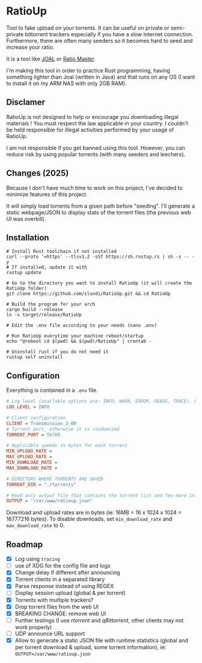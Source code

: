 # RatioUp

Tool to fake upload on your torrents. It can be useful on private or semi-private bittorrent trackers especially if you have a slow internet connection. Furthermore,
there are often many seeders so it becomes hard to seed and increase your ratio.

It is a tool like [JOAL](https://github.com/anthonyraymond/joal) or [Ratio Master](http://ratiomaster.net/).

I'm making this tool in order to practice Rust programming, having something lighter than Joal (written in Java) and that runs on any OS (I want to install it on my ARM NAS with only 2GB RAM).

## Disclamer

RatioUp is not designed to help or encourage you downloading illegal materials ! You must respect the law applicable in your country. I couldn't be held responsible for illegal activities performed by your usage of RatioUp.

I am not responsible if you get banned using this tool. However, you can reduce risk by using popular torrents (with many seeders and leechers).

## Changes (2025)

Because  I don't have much time to work on this project, I've decided to minimize features of this project.

It will simply load torrents from a given path before "seeding". I'll generate a static webpage/JSON to display stats
of the torrent files (the previous web UI was overkill).

## Installation

```shell
# Install Rust toolchain if not installed
curl --proto '=https' --tlsv1.2 -sSf https://sh.rustup.rs | sh -s -- -y
# If installed, update it with
rustup update

# Go to the directory you want to install RatioUp (it will create the RatioUp folder)
git clone https://github.com/slundi/RatioUp.git && cd RatioUp

# Build the program for your arch
cargo build --release
ln -s target/release/RatioUp

# Edit the .env file according to your needs (nano .env)

# Run RatioUp everytime your machine reboot/startup
echo "@reboot cd $(pwd) && $(pwd)/RatioUp" | crontab -

# Uninstall rust if you do not need it
rustup self uninstall
```

## Configuration

Everything is contained in a `.env` file.

```ini
# Log level (available options are: INFO, WARN, ERROR, DEBUG, TRACE). Default is `INFO`.
LOG_LEVEL = INFO

# Client configuration
CLIENT = Transmission_3_00
# Torrent port, otherwise it is randomized
TORRENT_PORT = 56789

# Applicable speeds in bytes for each torrent
MIN_UPLOAD_RATE = 
MAX_UPLOAD_RATE =
MIN_DOWNLOAD_RATE = 
MAX_DOWNLOAD_RATE = 

# DIRECTORY WHERE TORRENTS ARE SAVED
TORRENT_DIR = "./torrents"

# Read only output file that contains the torrent list and few more information in order to be used for an external program
OUTPUT = "/var/www/ratioup.json"
```

Download and upload rates are in bytes (ie: 16MB = 16 x 1024 x 1024 = 16777216 bytes).
To disable downloads, set `min_download_rate` and `max_download_rate` to 0.

## Roadmap

- [x] Log using `tracing`
- [ ] use of XDG for the config file and logs
- [x] Change delay if different after announcing
- [x] Torrent clients in a separated library
- [x] Parse response instead of using REGEX
- [ ] Display session upload (global & per torrent)
- [x] Torrents with multiple trackers?
- [x] Drop torrent files from the web UI
- [x] BREAKING CHANGE: remove web UI
- [ ] Further testings (I use *rtorrent* and *qBittorrent*, other clients may not work properly)
- [ ] UDP announce URL support
- [x] Allow to generate a static JSON file with runtime statistics (global and per torrent download & upload, some torrent information), ie: `OUTPUT=/var/www/ratioup.json`

